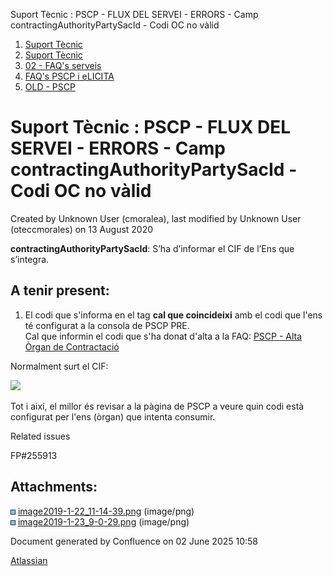 Suport Tècnic : PSCP - FLUX DEL SERVEI - ERRORS - Camp contractingAuthorityPartySacId - Codi OC no vàlid  

1.  [Suport Tècnic](index.html)
2.  [Suport Tècnic](13893782.html)
3.  [02 - FAQ's serveis](26313393.html)
4.  [FAQ's PSCP i eLICITA](28705587.html)
5.  [OLD - PSCP](OLD---PSCP_93356826.html)

Suport Tècnic : PSCP - FLUX DEL SERVEI - ERRORS - Camp contractingAuthorityPartySacId - Codi OC no vàlid
========================================================================================================

Created by Unknown User (cmoralea), last modified by Unknown User (oteccmorales) on 13 August 2020

**contractingAuthorityPartySacId**: S’ha d’informar el CIF de l’Ens que s’integra.

A tenir present:
----------------

1.  El codi que s'informa en el tag <contractingAuthorityPartySacId> **cal que coincideixi** amb el codi que l'ens té configurat a la consola de PSCP PRE.  
    Cal que informin el codi que s'ha donat d'alta a la FAQ: [PSCP - Alta Òrgan de Contractació](https://intranet.aoc.cat/pages/viewpage.action?pageId=26313275)  
      
    

Normalment surt el CIF:

![](attachments/26313312/26315877.png)

Tot i així, el millor és revisar a la pàgina de PSCP a veure quin codi està configurat per l'ens (òrgan) que intenta consumir.

Related issues

FP#255913 

Attachments:
------------

![](images/icons/bullet_blue.gif) [image2019-1-22\_11-14-39.png](attachments/26313312/26315877.png) (image/png)  
![](images/icons/bullet_blue.gif) [image2019-1-23\_9-0-29.png](attachments/26313312/26315759.png) (image/png)  

Document generated by Confluence on 02 June 2025 10:58

[Atlassian](http://www.atlassian.com/)